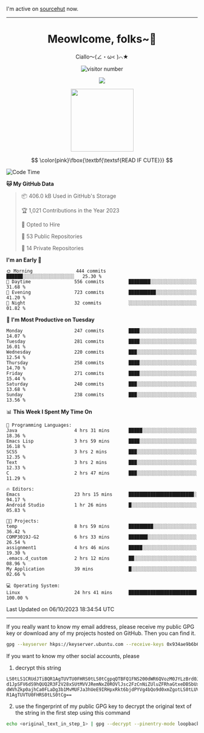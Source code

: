 I'm active on [sourcehut](https://sr.ht/~meow_king/) now. 

---

<div align="center">
  <h1>Meowlcome, folks~👋</h1>
  <p>Ciallo～(∠・ω< )⌒★</p>
</div>

<p align="center">
  <img src="https://count.getloli.com/get/@Ziqi-Yang?theme=rule34" alt="visitor number" />
</p>

<p align="center">
  <img src="https://skillicons.dev/icons?i=rust,c,py,flutter,go,java,js,bash,linux,emacs" />
</p>
<p align="center">
  <img height="165" src="https://github-readme-stats.vercel.app/api?username=Ziqi-Yang&show_icons=true&include_all_commits=true&hide_border=true" />
</p>

$$
\color{pink}\fbox{\textbf{\textsf{READ IF CUTE}}}
$$

<!--START_SECTION:waka-->
![Code Time](http://img.shields.io/badge/Code%20Time-1%2C619%20hrs%2016%20mins-blue)

**🐱 My GitHub Data** 

> 📦 406.0 kB Used in GitHub's Storage 
 > 
> 🏆 1,021 Contributions in the Year 2023
 > 
> 💼 Opted to Hire
 > 
> 📜 53 Public Repositories 
 > 
> 🔑 14 Private Repositories 
 > 
**I'm an Early 🐤** 

```text
🌞 Morning                444 commits         ██████░░░░░░░░░░░░░░░░░░░   25.30 % 
🌆 Daytime                556 commits         ████████░░░░░░░░░░░░░░░░░   31.68 % 
🌃 Evening                723 commits         ██████████░░░░░░░░░░░░░░░   41.20 % 
🌙 Night                  32 commits          ░░░░░░░░░░░░░░░░░░░░░░░░░   01.82 % 
```
📅 **I'm Most Productive on Tuesday** 

```text
Monday                   247 commits         ████░░░░░░░░░░░░░░░░░░░░░   14.07 % 
Tuesday                  281 commits         ████░░░░░░░░░░░░░░░░░░░░░   16.01 % 
Wednesday                220 commits         ███░░░░░░░░░░░░░░░░░░░░░░   12.54 % 
Thursday                 258 commits         ████░░░░░░░░░░░░░░░░░░░░░   14.70 % 
Friday                   271 commits         ████░░░░░░░░░░░░░░░░░░░░░   15.44 % 
Saturday                 240 commits         ███░░░░░░░░░░░░░░░░░░░░░░   13.68 % 
Sunday                   238 commits         ███░░░░░░░░░░░░░░░░░░░░░░   13.56 % 
```


📊 **This Week I Spent My Time On** 

```text
💬 Programming Languages: 
Java                     4 hrs 31 mins       █████░░░░░░░░░░░░░░░░░░░░   18.36 % 
Emacs Lisp               3 hrs 59 mins       ████░░░░░░░░░░░░░░░░░░░░░   16.18 % 
SCSS                     3 hrs 2 mins        ███░░░░░░░░░░░░░░░░░░░░░░   12.35 % 
Text                     3 hrs 2 mins        ███░░░░░░░░░░░░░░░░░░░░░░   12.33 % 
C                        2 hrs 47 mins       ███░░░░░░░░░░░░░░░░░░░░░░   11.29 % 

🔥 Editors: 
Emacs                    23 hrs 15 mins      ████████████████████████░   94.17 % 
Android Studio           1 hr 26 mins        █░░░░░░░░░░░░░░░░░░░░░░░░   05.83 % 

🐱‍💻 Projects: 
temp                     8 hrs 59 mins       █████████░░░░░░░░░░░░░░░░   36.42 % 
COMP3019J-G2             6 hrs 33 mins       ███████░░░░░░░░░░░░░░░░░░   26.54 % 
assignment1              4 hrs 46 mins       █████░░░░░░░░░░░░░░░░░░░░   19.30 % 
.emacs.d_custom          2 hrs 12 mins       ██░░░░░░░░░░░░░░░░░░░░░░░   08.96 % 
My Application           39 mins             █░░░░░░░░░░░░░░░░░░░░░░░░   02.66 % 

💻 Operating System: 
Linux                    24 hrs 41 mins      █████████████████████████   100.00 % 
```


 Last Updated on 06/10/2023 18:34:54 UTC
<!--END_SECTION:waka-->

-----

If you really want to know my email address, please receive my public GPG key or download any of my projects hosted on GitHub. Then you can find it. 
```bash
gpg --keyserver hkps://keyserver.ubuntu.com --receive-keys 0x934ae9b6b6e9ff34
```
If you want to know my other social accounts, please
1) decrypt this string
```
LS0tLS1CRUdJTiBQR1AgTUVTU0FHRS0tLS0tCgpqQTBFQ1FNS200dWR6QVozM0JYLzBrd0JNU0Ru
d1JpSFV6dS9hQUQ2R3F2V28xSUtMVVJRemNxZ0ROVlJsc2FzCnNiZUluZFRhaGtxeDBSbUxEajVq
dWVhZkp0ajhCa0FLaDg3b1MvMUFJa3hUeE9IRHpxRkt6bjdPYVg4bQo9d0xmZgotLS0tLUVORCBQ
R1AgTUVTU0FHRS0tLS0tCg==
```
2) use the fingerprint of my public GPG key to decrypt the original text of the string in the first step using this command
```bash
echo <original_text_in_step_1> | gpg --decrypt --pinentry-mode loopback --armor
```


